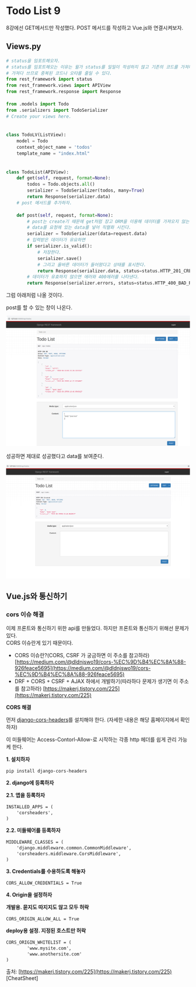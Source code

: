 # Todo List 9

8강에선 GET메서드만 작성했다. POST 메서드를 작성하고 Vue.js와 연결시켜보자.

## Views.py

```python
# status을 임포트해오자.
# status를 임포트해오는 이유는 윌가 status를 일일이 작성하지 않고 기존의 코드를 가져다 쓸 수 있기 때문이다.
# 가져다 쓰므로 중복된 코드나 오타를 줄일 수 있다.
from rest_framework import status
from rest_framework.views import APIView
from rest_framework.response import Response

from .models import Todo
from .serializers import TodoSerializer
# Create your views here.


class TodoLV(ListView):
    model = Todo
    context_object_name = 'todos'
    template_name = "index.html"


class TodoList(APIView):
    def get(self, request, format=None):
        todos = Todo.objects.all()
        serializer = TodoSerializer(todos, many=True)
        return Response(serializer.data)
    # post 메서드를 추가하자.
    
    def post(self, request, format=None):
        # post는 create기 때문에 get처럼 장고 ORM을 이용해 데이터를 가져오지 않는다.
        # data를 요청에 있는 data를 넣어 직렬화 시킨다.
        serializer = TodoSerializer(data=request.data)
        # 입력받은 데이터가 유요하면
        if serializer.is_valid():
            # 저장한다.
            serializer.save()
            # 그리고 올바른 데이터가 들어왔다고 상태를 표시한다.
            return Response(serializer.data, status=status.HTTP_201_CREATED)
        # 데이터가 유효하지 않으면 에러와 400에러를 나타낸다.
        return Response(serializer.errors, status=status.HTTP_400_BAD_REQUEST)

```

그럼 아래처럼 나올 것이다.

post를 할 수 있는 창이 나온다.

![](../.gitbook/assets/image%20%2840%29.png)

성공하면 제대로 성공했다고 data를 보여준다.

![](../.gitbook/assets/image%20%2839%29.png)

## Vue.js와 통신하기

### cors 이슈 해결

이제 프론트와 통신하기 위한 api를 만들었다. 하지만 프론트와 통신하기 위해선 문제가 있다.  
CORS 이슈란게 있기 때문이다.

* CORS 이슈란?\(CORS, CSRF 가 궁금하면 이 주소를 참고하라\) [https://medium.com/@dldnjswo19/cors-%EC%9D%B4%EC%8A%88-926feace5695](https://medium.com/@dldnjswo19/cors-%EC%9D%B4%EC%8A%88-926feace5695)
* DRF + CORS + CSRF + AJAX 하에서 개발하기\(따라하다 문제가 생기면 이 주소를 참고하라\) [https://makerj.tistory.com/225](https://makerj.tistory.com/225)

**CORS 해결**

먼저 [django-cors-headers](https://github.com/ottoyiu/django-cors-headers)를 설치해야 한다. \(자세한 내용은 해당 홈페이지에서 확인하자\)

이 미들웨어는 Access-Contorl-Allow-로 시작하는 각종 http 헤더를 쉽게 관리 가능케 한다.

**1. 설치하자**

```text
pip install django-cors-headers
```

**2. django에 등록하자**

**2.1. 앱을 등록하자**

```text
INSTALLED_APPS = (
    'corsheaders',
)
```

**2.2. 미들웨어를 등록하자**

```text
MIDDLEWARE_CLASSES = (
    'django.middleware.common.CommonMiddleware',
    'corsheaders.middleware.CorsMiddleware',
)
```

**3. Credentials를 수용하도록 해놓자**

```text
CORS_ALLOW_CREDENTIALS = True
```

**4. Origin을 설정하자**

**개발용. 묻지도 따지지도 않고 모두 허락**

```text
CORS_ORIGIN_ALLOW_ALL = True
```

**deploy용 설정. 지정된 호스트만 허락**

```text
CORS_ORIGIN_WHITELIST = (
        'www.mysite.com',
        'www.anothersite.com'
)
```

  
  
출처: [https://makerj.tistory.com/225](https://makerj.tistory.com/225) \[CheatSheet\]





